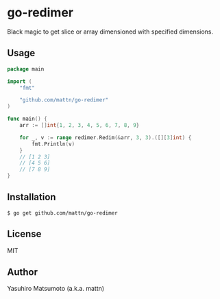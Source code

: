 # go-redimer

Black magic to get slice or array dimensioned with specified dimensions.

## Usage

```go
package main

import (
    "fmt"

    "github.com/mattn/go-redimer"
)

func main() {
    arr := []int{1, 2, 3, 4, 5, 6, 7, 8, 9}

    for _, v := range redimer.Redim(&arr, 3, 3).([][3]int) {
        fmt.Println(v)
    }
    // [1 2 3]
    // [4 5 6]
    // [7 8 9]
}

```

## Installation

```
$ go get github.com/mattn/go-redimer
```

## License

MIT

## Author

Yasuhiro Matsumoto (a.k.a. mattn)
